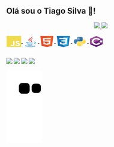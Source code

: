 ## Olá sou o Tiago Silva 👋!
<div align="center">
  <a href="https://github.com/Tiago-00">
  <img height="180em" src="https://github-readme-stats.vercel.app/api?username=Tiago-00&show_icons=true&theme=dracula&include_all_commits=true&count_private=true"/>
  <img height="180em" src="https://github-readme-stats.vercel.app/api/top-langs/?username=Tiago-00&layout=compact&langs_count=7&theme=dracula"/>
</div>
<div style="display:inline_block"> <br>
  <img align="center" alt="Rafa-Js" height="30" width="40" src="https://raw.githubusercontent.com/devicons/devicon/master/icons/javascript/javascript-plain.svg">
  <img align="center" alt="Rafa-Java" height="30" width="40" src="https://raw.githubusercontent.com/devicons/devicon/master/icons/java/java-original.svg">
  <img align="center" alt="Rafa-HTML" height="30" width="40" src="https://raw.githubusercontent.com/devicons/devicon/master/icons/html5/html5-original.svg">
  <img align="center" alt="Rafa-CSS" height="30" width="40" src="https://raw.githubusercontent.com/devicons/devicon/master/icons/css3/css3-original.svg">
  <img align="center" alt="Rafa-Python" height="30" width="40" src="https://raw.githubusercontent.com/devicons/devicon/master/icons/python/python-original.svg">
  <img align="center" alt="Rafa-Csharp" height="30" width="40" src="https://raw.githubusercontent.com/devicons/devicon/master/icons/csharp/csharp-original.svg">
  
</div>
  
  ##
<div> 
 	<a href="https://steamcommunity.com/profiles/76561198124097221" target="_blank"><img src="https://img.shields.io/badge/Steam-000000?style=for-the-badge&logo=steam&logoColor=white"></a>
   <a href="https://discord.com/users/327147553965735948" target="_blank"><img src="https://img.shields.io/badge/Discord-7289DA?style=for-the-badge&logo=discord&logoColor=white" target="_blank"></a> 
 <!--
 **<a href="https://www.instagram.com/tiago_017/" target="_blank"><img src="https://img.shields.io/badge/-Instagram-405DE6?style=for-the-badge&logo=instagram&logoColor=white" target="_blank"></a> -->
  <a href ="mailto:tiaguinhoo956@gmail.com?"><img src="https://img.shields.io/badge/-Gmail-D14836?style=for-the-badge&logo=gmail&logoColor=white" target="_blank"></a>
  <a href="https://www.linkedin.com/in/tiagosilva0/" target="_blank"><img src="https://img.shields.io/badge/-LinkedIn-%230077B5?style=for-the-badge&logo=linkedin&logoColor=white" target="_blank"></a> 
  
  
  ![Snake animation](https://github.com/Tiago-00/Tiago-00/blob/output/github-contribution-grid-snake.svg)
  
</div>

